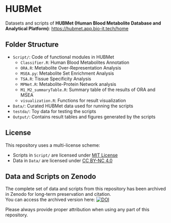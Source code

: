 # HUBMet
Datasets and scripts of **HUBMet (Human Blood Metabolite Database and Analytical Platform)**: https://hubmet.app.bio-it.tech/home

## Folder Structure

- `Script/`: Code of functional modules in HUBMet
  - `Classifier.R`: Human Blood Metabolites Annotation
  - `ORA.R`: Metabolite Over-Representation Analysis
  - `MSEA.py`: Metabolite Set Enrichment Analysis
  - `TSA.R`: Tissue Specificity Analysis
  - `MPNet.R`: Metabolite-Protein Network analysis
  - `M1_M2_summaryTable.R`: Summary table of the results of ORA and MSEA
  - `visualization.R`: Functions for result visualization
- `Data/`: Curated HUBMet data used for running the scripts
- `testda/`: Toy data for testing the scripts
- `Output/`: Contains result tables and figures generated by the scripts


## License

This repository uses a multi-license scheme:

- Scripts in `Script/` are licensed under [MIT License](Script/LICENSE)
- Data in `Data/` are licensed under [CC BY-NC 4.0](Data/LICENSE)


## Data and Scripts on Zenodo

The complete set of data and scripts from this repository has been archived in Zenodo for long-term preservation and citation.  
You can access the archived version here: [![DOI](https://zenodo.org/badge/DOI/10.5281/zenodo.xxxxx.svg)](https://zenodo.org/records/17014155)

Please always provide proper attribution when using any part of this repository.
